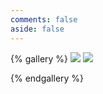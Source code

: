 ```yaml
---
comments: false
aside: false
---
```

{% gallery %}
![](https://cdn.jsdelivr.net/gh/qiaoyihe/Figure-bed/xc/2020/1.jpg)
![](https://cdn.jsdelivr.net/gh/qiaoyihe/Figure-bed/xc/2020/2.jpg)

{% endgallery %}

